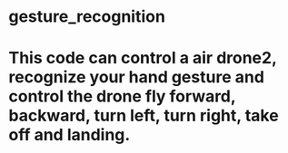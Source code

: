 # gesture_recognition
# This code can control a air drone2, recognize your hand gesture and control the drone fly forward, backward, turn left, turn right, take off and landing.
